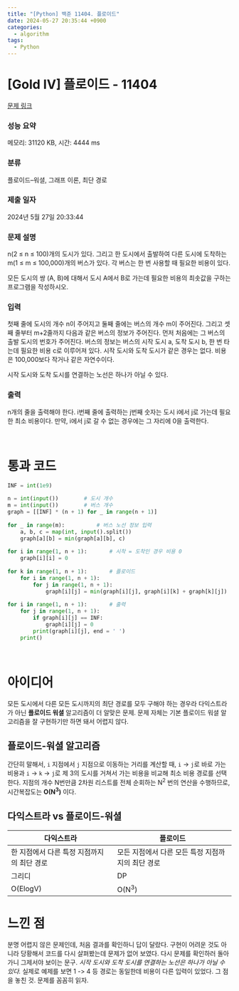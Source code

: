 ```yaml
---
title: "[Python] 백준 11404. 플로이드"
date: 2024-05-27 20:35:44 +0900
categories:
  - algorithm
tags:
  - Python
---
```

# [Gold IV] 플로이드 - 11404 

[문제 링크](https://www.acmicpc.net/problem/11404) 

### 성능 요약

메모리: 31120 KB, 시간: 4444 ms

### 분류

플로이드–워셜, 그래프 이론, 최단 경로

### 제출 일자

2024년 5월 27일 20:33:44

### 문제 설명

<p>n(2 ≤ n ≤ 100)개의 도시가 있다. 그리고 한 도시에서 출발하여 다른 도시에 도착하는 m(1 ≤ m ≤ 100,000)개의 버스가 있다. 각 버스는 한 번 사용할 때 필요한 비용이 있다.</p>

<p>모든 도시의 쌍 (A, B)에 대해서 도시 A에서 B로 가는데 필요한 비용의 최솟값을 구하는 프로그램을 작성하시오.</p>

### 입력 

 <p>첫째 줄에 도시의 개수 n이 주어지고 둘째 줄에는 버스의 개수 m이 주어진다. 그리고 셋째 줄부터 m+2줄까지 다음과 같은 버스의 정보가 주어진다. 먼저 처음에는 그 버스의 출발 도시의 번호가 주어진다. 버스의 정보는 버스의 시작 도시 a, 도착 도시 b, 한 번 타는데 필요한 비용 c로 이루어져 있다. 시작 도시와 도착 도시가 같은 경우는 없다. 비용은 100,000보다 작거나 같은 자연수이다.</p>

<p>시작 도시와 도착 도시를 연결하는 노선은 하나가 아닐 수 있다.</p>

### 출력 

 <p>n개의 줄을 출력해야 한다. i번째 줄에 출력하는 j번째 숫자는 도시 i에서 j로 가는데 필요한 최소 비용이다. 만약, i에서 j로 갈 수 없는 경우에는 그 자리에 0을 출력한다.</p>

<br>

# 통과 코드
```python
INF = int(1e9)  
  
n = int(input())        # 도시 개수  
m = int(input())        # 버스 개수  
graph = [[INF] * (n + 1) for _ in range(n + 1)]  
  
for _ in range(m):          # 버스 노선 정보 입력  
    a, b, c = map(int, input().split())  
    graph[a][b] = min(graph[a][b], c)  
  
for i in range(1, n + 1):       # 시착 = 도착인 경우 비용 0    
	graph[i][i] = 0  
  
for k in range(1, n + 1):       # 플로이드  
    for i in range(1, n + 1):  
        for j in range(1, n + 1):  
            graph[i][j] = min(graph[i][j], graph[i][k] + graph[k][j])  
  
for i in range(1, n + 1):       # 출력  
    for j in range(1, n + 1):  
        if graph[i][j] == INF:  
            graph[i][j] = 0  
        print(graph[i][j], end = ' ')  
    print()
```

<br>

# 아이디어
모든 도시에서 다른 모든 도시까지의 최단 경로를 모두 구해야 하는 경우라 다익스트라가 아닌 **플로이드 워셜** 알고리즘이 더 알맞은 문제. 문제 자체는 기본 플로이드 워셜 알고리즘을 잘 구현하기만 하면 돼서 어렵지 않다.

## 플로이드-워셜 알고리즘
간단히 말해서, `i` 지점에서 `j` 지점으로 이동하는 거리를 계산할 때, `i` -> `j`로 바로 가는 비용과 `i` -> `k` -> `j`로 제 3의 도시를 거쳐서 가는 비용을 비교해 최소 비용 경로를 선택한다. 지점의 개수 N번만큼 2차원 리스트를 전체 순회하는  N<sup>2</sup> 번의 연산을 수행하므로, 시간복잡도는 **O(N<sup>3</sup>)** 이다.
<br>
## 다익스트라 vs 플로이드-워셜

| 다익스트라                    | 플로이드                         |
| ------------------------ | ---------------------------- |
| 한 지점에서 다른 특정 지점까지의 최단 경로 | 모든 지점에서 다른 모든 특정 지점까지의 최단 경로 |
| 그리디                      | DP                           |
| O(ElogV)                 | O(N<sup>3</sup>)             |

# 느낀 점

분명 어렵지 않은 문제인데, 처음 결과를 확인하니 답이 달랐다. 구현이 어려운 것도 아니라 당황해서 코드를 다시 살펴봤는데 문제가 없어 보였다. 다시 문제를 확인하러 돌아가니 그제서야 보이는 문구. _시작 도시와 도착 도시를 연결하는 노선은 하나가 아닐 수 있다._ 실제로 예제를 보면 1 -> 4 등 경로는 동일한데 비용이 다른 입력이 있었다. 그 점을 놓친 것. 문제를 꼼꼼히 읽자.